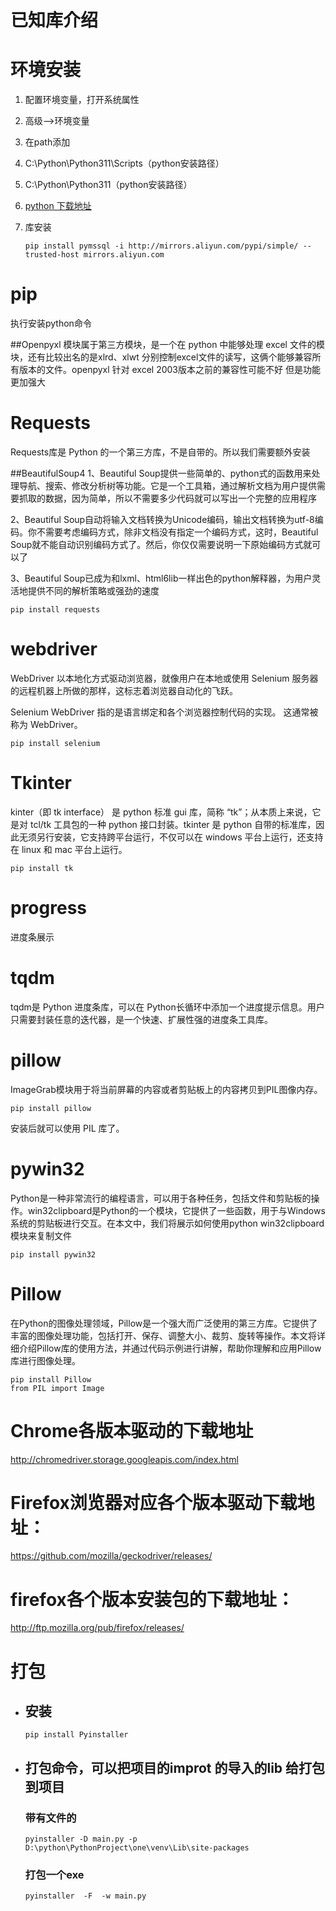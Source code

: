 # 已知库介绍 #

# 环境安装 #
1. 配置环境变量，打开系统属性
2. 高级-->环境变量
3. 在path添加
4. C:\Python\Python311\Scripts（python安装路径）
5. C:\Python\Python311（python安装路径）
6. [python 下载地址](https://www.python.org/)

7. 库安装

   ```
   pip install pymssql -i http://mirrors.aliyun.com/pypi/simple/ --trusted-host mirrors.aliyun.com
   ```

   

# pip #
执行安装python命令

##Openpyxl
模块属于第三方模块，是一个在 python 中能够处理 excel 文件的模块，还有比较出名的是xlrd、xlwt 分别控制excel文件的读写，这俩个能够兼容所有版本的文件。openpyxl 针对 excel 2003版本之前的兼容性可能不好 但是功能更加强大
# Requests
Requests库是 Python 的一个第三方库，不是自带的。所以我们需要额外安装 

##BeautifulSoup4
1、Beautiful Soup提供一些简单的、python式的函数用来处理导航、搜索、修改分析树等功能。它是一个工具箱，通过解析文档为用户提供需要抓取的数据，因为简单，所以不需要多少代码就可以写出一个完整的应用程序 

2、Beautiful Soup自动将输入文档转换为Unicode编码，输出文档转换为utf-8编码。你不需要考虑编码方式，除非文档没有指定一个编码方式，这时，Beautiful Soup就不能自动识别编码方式了。然后，你仅仅需要说明一下原始编码方式就可以了 

3、Beautiful Soup已成为和lxml、html6lib一样出色的python解释器，为用户灵活地提供不同的解析策略或强劲的速度

```
pip install requests
```




# webdriver #
WebDriver 以本地化方式驱动浏览器，就像用户在本地或使用 Selenium 服务器的远程机器上所做的那样，这标志着浏览器自动化的飞跃。

Selenium WebDriver 指的是语言绑定和各个浏览器控制代码的实现。 这通常被称为 WebDriver。

```
pip install selenium
```



# Tkinter
kinter（即 tk interface） 是 python 标准 gui 库，简称 “tk”；从本质上来说，它是对 tcl/tk 工具包的一种 python 接口封装。tkinter 是 python 自带的标准库，因此无须另行安装，它支持跨平台运行，不仅可以在 windows 平台上运行，还支持在 linux 和 mac 平台上运行。

```
pip install tk
```



# progress #
进度条展示
# tqdm #

tqdm是 Python 进度条库，可以在 Python长循环中添加一个进度提示信息。用户只需要封装任意的迭代器，是一个快速、扩展性强的进度条工具库。

#  pillow
ImageGrab模块用于将当前屏幕的内容或者剪贴板上的内容拷贝到PIL图像内存。

```
pip install pillow 
```

安装后就可以使用 PIL 库了。

# pywin32

Python是一种非常流行的编程语言，可以用于各种任务，包括文件和剪贴板的操作。win32clipboard是Python的一个模块，它提供了一些函数，用于与Windows系统的剪贴板进行交互。在本文中，我们将展示如何使用python win32clipboard模块来复制文件

```
pip install pywin32
```

#  Pillow

在Python的图像处理领域，Pillow是一个强大而广泛使用的第三方库。它提供了丰富的图像处理功能，包括打开、保存、调整大小、裁剪、旋转等操作。本文将详细介绍Pillow库的使用方法，并通过代码示例进行讲解，帮助你理解和应用Pillow库进行图像处理。

```
pip install Pillow
from PIL import Image
```



# Chrome各版本驱动的下载地址 #
http://chromedriver.storage.googleapis.com/index.html

# Firefox浏览器对应各个版本驱动下载地址： #
https://github.com/mozilla/geckodriver/releases/

# firefox各个版本安装包的下载地址： #
http://ftp.mozilla.org/pub/firefox/releases/



# 打包 #


- ## 安装 ##
    ```
    pip install Pyinstaller
    ```
    
    


- ## 打包命令，可以把项目的improt 的导入的lib 给打包到项目 ##
  
    ### 带有文件的
    
    ```
    pyinstaller -D main.py -p D:\python\PythonProject\one\venv\Lib\site-packages
    ```
    
    ###  打包一个exe
    
    ```
    pyinstaller  -F  -w main.py
    ```
    
    
